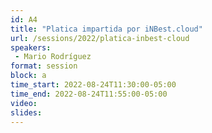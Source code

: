 ```yaml
---
id: A4
title: "Platica impartida por iNBest.cloud"
url: /sessions/2022/platica-inbest-cloud
speakers:
 - Mario Rodríguez
format: session
block: a
time_start: 2022-08-24T11:30:00-05:00
time_end: 2022-08-24T11:55:00-05:00
video: 
slides: 
---
```

